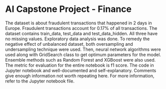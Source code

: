 # AI Capstone Project - Finance
The dataset is about fraudulent transactions that happened in 2 days in Europe. Fraudulent transactions account for 0.17% of all transactions. The dataset contains train_data, test_data and test_data_hidden. All three have no missing values. Exploratory data analysis was done. To remedy the negative effect of unbalanced dataset, both oversampling and undersampling technique were used. Then, neural network algorithms were used along with GridSearch class to get optimum parameters for the model. 
Ensemble methods such as Random Forest and XGBoost were also used. The metric for evaluation for the entire notebook is f1 score.
The code in Jupyter notebook and well-documented and self-explanatory. Comments give enough information not worth repeating here. For more information, refer to the Jupyter notebook file. 

